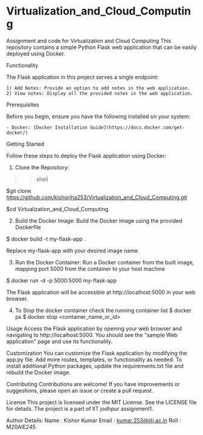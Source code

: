 # Virtualization_and_Cloud_Computing
Assignment and code for Virtualization and Cloud Computing
This repository contains a simple Python Flask web application that can be easily deployed using Docker.

Functionality

  The Flask application in this project serves a single endpoint:

	1) Add Notes: Provide an option to add notes in the web application.
	2) View notes: Display all the provided notes in the web application.



Prerequisites

   Before you begin, ensure you have the following installed on your system:

	- Docker: [Docker Installation Guide](https://docs.docker.com/get-docker/)

Getting Started

  Follow these steps to deploy the Flask application using Docker:

  1. Clone the Repository:

   >>shell

   $git clone https://github.com/kishorjha253/Virtualization_and_Cloud_Computing.git

   $cd Virtualization_and_Cloud_Computing
   
  2. Build the Docker Image:
   Build the Docker image using the provided Dockerfile
   
   $ docker build -t my-flask-app .
   
   Replace my-flask-app with your desired image name.

  3. Run the Docker Container:
   Run a Docker container from the built image, mapping port 5000 from the container to your host machine
   
   $ docker run -d -p 5000:5000 my-flask-app
   
   The Flask application will be accessible at http://localhost:5000 in your web browser.
   
  4. To Stop the docker container
     check the running container list
	 $ docker ps
	 $ docker stop <container_name_or_id>

Usage
   Access the Flask application by opening your web browser and navigating to http://localhost:5000. 
   You should see the "sample Web application" page and use its functionality.
   
Customization
	You can customize the Flask application by modifying the app.py file. 
	Add more routes, templates, or functionality as needed.
	To install additional Python packages, update the requirements.txt file and rebuild the Docker image.

Contributing
    Contributions are welcome! If you have improvements or suggestions, please open an issue or create a pull request.

License
     This project is licensed under the MIT License. See the LICENSE file for details.
     The project is a part of IIT jodhpur assignment1. 
	 
Author Details:
    Name : Kishor Kumar
    Email : kumar.253@iitj.ac.in
    Roll : M20AIE245

